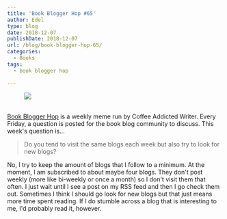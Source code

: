 ```yaml
---
title: 'Book Blogger Hop #65'
author: Edel
type: blog
date: 2018-12-07
publishDate: 2018-12-07
url: /blog/book-blogger-hop-65/
categories:
  - Books
tags:
  - book blogger hop

---
```

<figure><a rel="_nofollow" href="http://www.coffeeaddictedwriter.com/p/blog-page.html"><img src="https://i1.wp.com/3.bp.blogspot.com/-2bKizvp-A9w/WEjGAM4OjJI/AAAAAAAAV50/nU3xHQNtvSQQ8dRsB8OueG061E99KPrYACLcB/s1600/Book%2BBlogger%2BHop%2B%2528Final%2529.png?w=663&#038;ssl=1" data-recalc-dims="1" /></a></figure>

<a rel="_nofollow" href="http://www.coffeeaddictedwriter.com/p/blog-page.html"></a>

<a rel="_nofollow" href="http://www.coffeeaddictedwriter.com/p/blog-page.html"><br /> </a><a rel="_nofollow" href="http://www.coffeeaddictedwriter.com/p/blog-page.html">Book Blogger Hop</a> is a weekly meme run by Coffee Addicted Writer. Every Friday, a question is posted for the book blog community to discuss. This week's question is&#8230;

> Do you tend to visit the same blogs each week but also try to look for new blogs?

No, I try to keep the amount of blogs that I follow to a minimum. At the moment, I am subscribed to about maybe four blogs. They don't post weekly (more like bi-weekly or once a month) so I don't visit them that often. I just wait until I see a post on my RSS feed and then I go check them out. Sometimes I think I should go look for new blogs but that just means more time spent reading. If I do stumble across a blog that is interesting to me, I'd probably read it, however.
